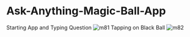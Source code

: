 # Ask-Anything-Magic-Ball-App
Starting App and Typing Question
![m81](https://user-images.githubusercontent.com/54212786/83944462-57e16d80-a821-11ea-89a7-7f075fe42a0e.jpeg)
Tapping on Black Ball
![m82](https://user-images.githubusercontent.com/54212786/83944534-b575ba00-a821-11ea-9fdd-9a6daf463516.jpeg)






